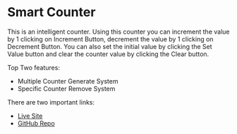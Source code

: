 # Smart Counter

This is an intelligent counter. Using this counter you can increment the value by 1 clicking on Increment Button, decrement the value by 1 clicking on Decrement Button. You can also set the initial value by clicking the Set Value button and clear the counter value by clicking the Clear button.

Top Two features:
- Multiple Counter Generate System
- Specific Counter Remove System

There are two important links:

- [Live Site](https://comforting-melomakarona-6e4349.netlify.app/)
- [GitHub Repo](https://github.com/zahangir20bd/smart-counter)
